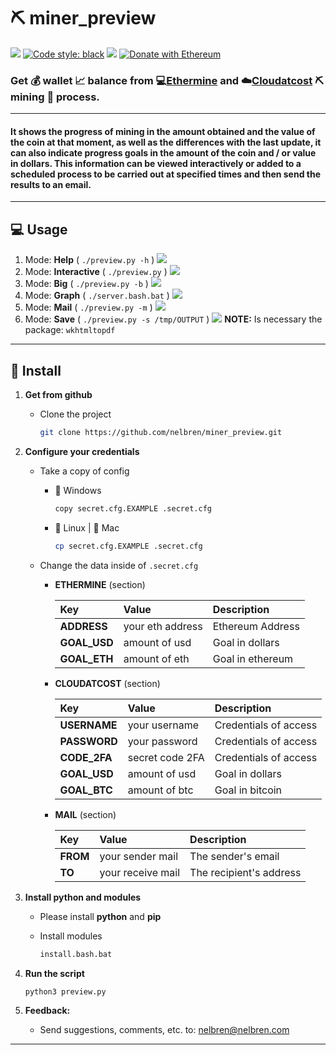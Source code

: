 # ⛏️ miner_preview

[![](images/python.svg)](https://python.org/)
[![Code style: black](https://img.shields.io/badge/code%20style-black-000000.svg?style=flat-square)](https://github.com/psf/black)
[![](images/pylint.svg)](https://pylint.org/)
[![Donate with Ethereum](https://en.cryptobadges.io/badge/micro/0x0892c9b9b58ad5a7878d5dcd4da4ee72109c32c6)](https://en.cryptobadges.io/donate/0x0892c9b9b58ad5a7878d5dcd4da4ee72109c32c6)

### Get 💰 wallet 📈 balance from 💻[Ethermine](https://www.ethermine.org/) and ☁️[Cloudatcost](https://www.cloudatcost.com/) ⛏️ mining 🚧 process.

---
#### It shows the progress of mining in the amount obtained and the value of the coin at that moment, as well as the differences with the last update, it can also indicate progress goals in the amount of the coin and / or value in dollars. This information can be viewed interactively or added to a scheduled process to be carried out at specified times and then send the results to an email. 
---

## 💻 Usage

1. Mode: **Help** ( `./preview.py -h` )
   ![](images/help.png)
2. Mode: **Interactive** ( `./preview.py` )
   ![](images/preview.png)
3. Mode: **Big** ( `./preview.py -b` )
   ![](images/big.png)   
4. Mode: **Graph** ( `./server.bash.bat` )
   ![](images/graph.png)
5. Mode: **Mail** ( `./preview.py -m` )
   ![](images/mail.jpg)
6. Mode: **Save** ( `./preview.py -s /tmp/OUTPUT` )
   ![](images/save.png)
   **NOTE:** Is necessary the package: `wkhtmltopdf`

---

## 🔩 Install

1. **Get from github**

    - Clone the project
        ```bash
        git clone https://github.com/nelbren/miner_preview.git
        ```

2. **Configure your credentials**
    - Take a copy of config
        - 🚪 Windows
            ```bash
            copy secret.cfg.EXAMPLE .secret.cfg
            ```

        - 🐧 Linux | 🍎  Mac      
            ```bash
            cp secret.cfg.EXAMPLE .secret.cfg
            ```
    - Change the data inside of `.secret.cfg`

        - **ETHERMINE** (section)

            |Key|Value|Description|
            |:--|:--|:--|
            |**ADDRESS**|your eth address|Ethereum Address|
            |**GOAL_USD**|amount of usd|Goal in dollars|
            |**GOAL_ETH**|amount of eth|Goal in ethereum|

        - **CLOUDATCOST** (section)

            |Key|Value|Description|
            |:--|:--|:--|
            |**USERNAME**|your username|Credentials of access|
            |**PASSWORD**|your password|Credentials of access|
            |**CODE_2FA**|secret code 2FA|Credentials of access|
            |**GOAL_USD**|amount of usd|Goal in dollars|
            |**GOAL_BTC**|amount of btc|Goal in bitcoin|

        - **MAIL** (section)

            |Key|Value|Description|
            |:--|:--|:--|
            |**FROM**|your sender mail|The sender's email|
            |**TO**|your receive mail|The recipient's address|


3. **Install python and modules**
    
    - Please install **python** and **pip**
    
    - Install modules
        ```bash
        install.bash.bat
        ```

4. **Run the script**
    ```bash
    python3 preview.py
    ```

5. **Feedback:** 
   - Send suggestions, comments, etc. to: nelbren@nelbren.com

---
